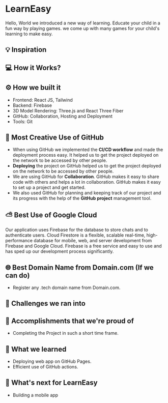 # LearnEasy

Hello, World we introduced a new way of learning. Educate your child in a fun way by playing games. we come up with many games for your child's learning to make easy.

## 💡 Inspiration

## 💻 How it Works?

## ⚙️ How we built it

- Frontend: React JS, Tailwind
- Backend: Firebase
- 3D Model Rendering: Three.js and React Three Fiber
- GitHub: Collaboration, Hosting and Deployment
- Tools: Git

## 🤝 Most Creative Use of GitHub

- When using GitHub we implemented the **CI/CD workflow** and made the deployment process easy. It helped us to get the project deployed on the network to be accessed by other people.
- **Deploying** the project on GitHub helped us to get the project deployed on the network to be accessed by other people.
- We are using GitHub for **Collaboration**. GitHub makes it easy to share code with others and helps a lot in collaboration. GitHub makes it easy to set up a project and get started.
- We also used GitHub for planning and keeping track of our project and its progress with the help of the **GitHub project** management tool.

## ⛅ Best Use of Google Cloud

Our application uses Firebase for the database to store chats and to authenticate users. Cloud Firestore is a flexible, scalable real-time, high-performance database for mobile, web, and server development from Firebase and Google Cloud. Firebase is a free service and easy to use and has sped up our development process significantly.

## 🌐 Best Domain Name from Domain.com (If we can do)

- Register any .tech domain name from Domain.com.

## 🧠 Challenges we ran into

## 🏅 Accomplishments that we're proud of

- Completing the Project in such a short time frame.

## 📖 What we learned

- Deploying web app on GitHub Pages.
- Efficient use of GitHub actions.

## 🚀 What's next for LearnEasy

- Building a mobile app

